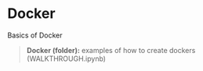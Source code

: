 # Docker
Basics of Docker

> **Docker (folder):** examples of how to create dockers (WALKTHROUGH.ipynb)

